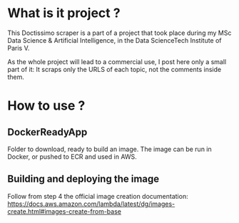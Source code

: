 # What is it project ?

This Doctissimo scraper is a part of a project that took place during my MSc Data Science & Artificial Intelligence, in the Data ScienceTech Institute of Paris V.

As the whole project will lead to a commercial use, I post here only a small part of it:
It scraps only the URLS of each topic, not the comments inside them.



# How to use ?

## DockerReadyApp
Folder to download, ready to build an image. The image can be run in Docker, or pushed to ECR and used in AWS.

## Building and deploying the image
Follow from step 4 the official image creation documentation:
https://docs.aws.amazon.com/lambda/latest/dg/images-create.html#images-create-from-base
